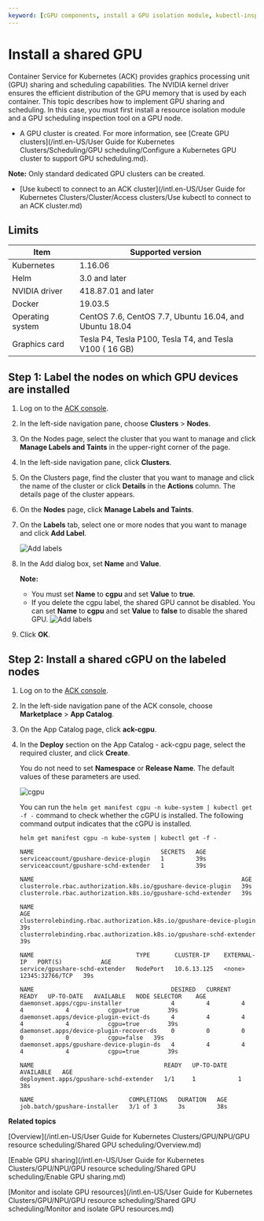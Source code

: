 ```yaml
---
keyword: [cGPU components, install a GPU isolation module, kubectl-inspect-cgpu]
---
```


# Install a shared GPU

Container Service for Kubernetes \(ACK\) provides graphics processing unit \(GPU\) sharing and scheduling capabilities. The NVIDIA kernel driver ensures the efficient distribution of the GPU memory that is used by each container. This topic describes how to implement GPU sharing and scheduling. In this case, you must first install a resource isolation module and a GPU scheduling inspection tool on a GPU node.

-   A GPU cluster is created. For more information, see [Create GPU clusters](/intl.en-US/User Guide for Kubernetes Clusters/Scheduling/GPU scheduling/Configure a Kubernetes GPU cluster to support GPU scheduling.md).

**Note:** Only standard dedicated GPU clusters can be created.

-   [Use kubectl to connect to an ACK cluster](/intl.en-US/User Guide for Kubernetes Clusters/Cluster/Access clusters/Use kubectl to connect to an ACK cluster.md)

## Limits

|Item|Supported version|
|----|-----------------|
|Kubernetes|1.16.06|
|Helm|3.0 and later|
|NVIDIA driver|418.87.01 and later|
|Docker|19.03.5|
|Operating system|CentOS 7.6, CentOS 7.7, Ubuntu 16.04, and Ubuntu 18.04|
|Graphics card|Tesla P4, Tesla P100, Tesla T4, and Tesla V100 \( 16 GB\)|

## Step 1: Label the nodes on which GPU devices are installed

1.  Log on to the [ACK console](https://cs.console.aliyun.com).

2.  In the left-side navigation pane, choose **Clusters** \> **Nodes**.

3.  On the Nodes page, select the cluster that you want to manage and click **Manage Labels and Taints** in the upper-right corner of the page.

4.  In the left-side navigation pane, click **Clusters**.

5.  On the Clusters page, find the cluster that you want to manage and click the name of the cluster or click **Details** in the **Actions** column. The details page of the cluster appears.

6.  On the **Nodes** page, click **Manage Labels and Taints**.

7.  On the **Labels** tab, select one or more nodes that you want to manage and click **Add Label**.

    ![Add labels](https://static-aliyun-doc.oss-accelerate.aliyuncs.com/assets/img/en-US/5935359951/p101294.png)

8.  In the Add dialog box, set **Name** and **Value**.

    **Note:**

    -   You must set **Name** to **cgpu** and set **Value** to **true**.
    -   If you delete the cgpu label, the shared GPU cannot be disabled. You can set **Name** to **cgpu** and set **Value** to **false** to disable the shared GPU.
    ![Add labels](https://static-aliyun-doc.oss-accelerate.aliyuncs.com/assets/img/en-US/7935359951/p101645.png)

9.  Click **OK**.


## Step 2: Install a shared cGPU on the labeled nodes

1.  Log on to the [ACK console](https://cs.console.aliyun.com).

2.  In the left-side navigation pane of the ACK console, choose **Marketplace** \> **App Catalog**.

3.  On the App Catalog page, click **ack-cgpu**.

4.  In the **Deploy** section on the App Catalog - ack-cgpu page, select the required cluster, and click **Create**.

    You do not need to set **Namespace** or **Release Name**. The default values of these parameters are used.

    ![cgpu](https://static-aliyun-doc.oss-accelerate.aliyuncs.com/assets/img/en-US/5935359951/p101994.png)

    You can run the `helm get manifest cgpu -n kube-system | kubectl get -f -` command to check whether the cGPU is installed. The following command output indicates that the cGPU is installed.

    ```
    helm get manifest cgpu -n kube-system | kubectl get -f -
    ```

    ```
    NAME                                    SECRETS   AGE
    serviceaccount/gpushare-device-plugin   1         39s
    serviceaccount/gpushare-schd-extender   1         39s
    
    NAME                                                           AGE
    clusterrole.rbac.authorization.k8s.io/gpushare-device-plugin   39s
    clusterrole.rbac.authorization.k8s.io/gpushare-schd-extender   39s
    
    NAME                                                                  AGE
    clusterrolebinding.rbac.authorization.k8s.io/gpushare-device-plugin   39s
    clusterrolebinding.rbac.authorization.k8s.io/gpushare-schd-extender   39s
    
    NAME                             TYPE       CLUSTER-IP    EXTERNAL-IP   PORT(S)           AGE
    service/gpushare-schd-extender   NodePort   10.6.13.125   <none>        12345:32766/TCP   39s
    
    NAME                                       DESIRED   CURRENT   READY   UP-TO-DATE   AVAILABLE   NODE SELECTOR    AGE
    daemonset.apps/cgpu-installer              4         4         4       4            4           cgpu=true        39s
    daemonset.apps/device-plugin-evict-ds      4         4         4       4            4           cgpu=true        39s
    daemonset.apps/device-plugin-recover-ds    0         0         0       0            0           cgpu=false   39s
    daemonset.apps/gpushare-device-plugin-ds   4         4         4       4            4           cgpu=true        39s
    
    NAME                                     READY   UP-TO-DATE   AVAILABLE   AGE
    deployment.apps/gpushare-schd-extender   1/1     1            1           38s
    
    NAME                           COMPLETIONS   DURATION   AGE
    job.batch/gpushare-installer   3/1 of 3      3s         38s
    ```


**Related topics**  


[Overview](/intl.en-US/User Guide for Kubernetes Clusters/GPU/NPU/GPU resource scheduling/Shared GPU scheduling/Overview.md)

[Enable GPU sharing](/intl.en-US/User Guide for Kubernetes Clusters/GPU/NPU/GPU resource scheduling/Shared GPU scheduling/Enable GPU sharing.md)

[Monitor and isolate GPU resources](/intl.en-US/User Guide for Kubernetes Clusters/GPU/NPU/GPU resource scheduling/Shared GPU scheduling/Monitor and isolate GPU resources.md)

